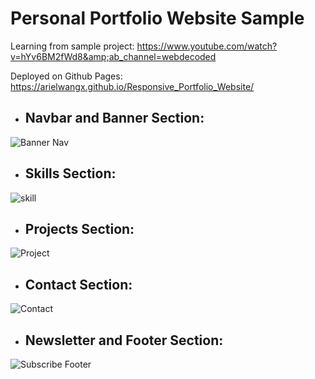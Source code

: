 # Personal Portfolio Website Sample
Learning from sample project: https://www.youtube.com/watch?v=hYv6BM2fWd8&amp;ab_channel=webdecoded

Deployed on Github Pages: https://arielwangx.github.io/Responsive_Portfolio_Website/

- ## Navbar and Banner Section:

![Banner Nav](https://user-images.githubusercontent.com/109891752/222336573-187968d7-a1ac-470e-b31e-589ef7553853.JPG)

- ## Skills Section:
![skill](https://user-images.githubusercontent.com/109891752/222336664-b665fb6c-1bef-4183-a87c-29ffd5c3afbd.JPG)

- ## Projects Section:
![Project](https://user-images.githubusercontent.com/109891752/222336805-9e147ec7-340a-4cb4-b033-14d7019f2dfb.JPG)

- ## Contact Section:
![Contact](https://user-images.githubusercontent.com/109891752/222336825-f6ac8abc-99f6-4c6f-aec7-b540e309f9a2.JPG)


- ## Newsletter and Footer Section:
![Subscribe Footer](https://user-images.githubusercontent.com/109891752/222336836-756d1c7d-9355-4ddf-9a1d-dc8c9c7f38dc.JPG)
